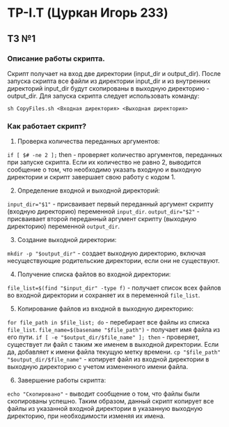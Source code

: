 # TP-I.T (Цуркан Игорь 233)

## ТЗ №1 
### Описание работы скрипта.
Скрипт получает на вход две директории (input_dir и output_dir). После запуска скрипта все файли из директории input_dir и из внутренних директорий input_dir будут скопированы в выходную директорию - output_dir.
Для запуска скрипта следует использовать команду:
```
sh CopyFiles.sh <Входная директория> <Выходная директория>
```
### Как работает скрипт?
1. Проверка количества переданных аргументов:

```if [ $# -ne 2 ];``` then - проверяет количество аргументов, переданных при запуске скрипта. Если их количество не равно 2, выводится сообщение о том, что необходимо указать входную и выходную директории и скрипт завершает свою работу с кодом 1.

2. Определение входной и выходной директорий:

```input_dir="$1"``` - присваивает первый переданный аргумент скрипту (входную директорию) переменной ```input_dir```.
```output_dir="$2"``` - присваивает второй переданный аргумент скрипту (выходную директорию) переменной ```output_dir```.

3. Создание выходной директории:

```mkdir -p "$output_dir"``` - создает выходную директорию, включая несуществующие родительские директории, если они не существуют.

4. Получение списка файлов во входной директории:

```file_list=$(find "$input_dir" -type f)``` - получает список всех файлов во входной директории и сохраняет их в переменной ```file_list```.

5. Копирование файлов из входной в выходную директорию:

```for file_path in $file_list; do``` - перебирает все файлы из списка ```file_list```.
```file_name=$(basename "$file_path")``` - получает имя файла из его пути.
```if [ -e "$output_dir/$file_name" ]; then``` - проверяет, существует ли файл с таким же именем в выходной директории. Если да, добавляет к имени файла текущую метку времени.
```cp "$file_path" "$output_dir/$file_name"``` - копирует файл из входной директории в выходную директорию с учетом измененного имени файла.

6. Завершение работы скрипта:

```echo "Скопировано"``` - выводит сообщение о том, что файлы были скопированы успешно.
Таким образом, данный скрипт копирует все файлы из указанной входной директории в указанную выходную директорию, при необходимости изменяя их имена.
